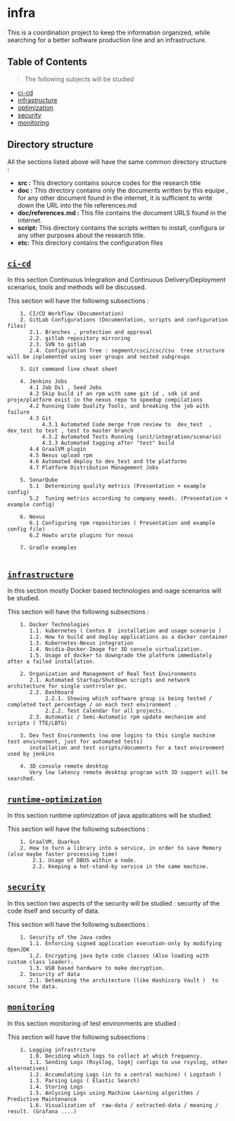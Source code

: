 # infra
This is a coordination project to keep the information organized, while searching for a better software production line and an infrastructure.



## Table of Contents 

> The following subjects will be studied

- [ci-cd](#ci-cd)
- [infrastructure](#infrastructure)
- [optimization](#optimization)
- [security](#security)
- [monitoring](#monitoring)

## Directory structure

All the sections listed above will have the same common directory structure :
- **src :** This directory contains source codes for the research title
- **doc :** This directory contains only the documents written by this equipe , for any other document found in the internet, it is sufficient to write down the URL into the file references.md
- **doc/references.md :** This file contains the document URLS found in the internet.
- **script:** This directory contains the scripts written to install, configura or any other purposes about the research title.
- **etc:** This directory contains the configuration files 

## <a href="ci-cd/" target="_blank">`ci-cd`</a>

In this section Continuous Integration and Continuous Delivery/Deployment  scenarios, tools and methods will be discussed.

This section will have the following subsections :

``` 
    1. CI/CD Workflow (Documentation)
    2. GitLab Configurations (Documentation, scripts and configuration files)
       2.1. Branches , protection and approval
       2.2. gitlab repository mirroring
       2.3. SVN to gitlab
       2.4. Configuration Tree : segment/csci/csc/csu  tree structure will be inplemented using user groups and nested subgroups
       
    3. Git command line cheat sheet
    
    4. Jenkins Jobs
       4.1 Job Dsl , Seed Jobs
       4.2 Skip build if an rpm with same git id , sdk id and proje/platform exist in the nexus repo to speedup compilations
       4.2 Running Code Quality Tools, and breaking the job with failure
       4.3 Git 
           4.3.1 Automated Code merge from review to  dev_test  , dev_test to test , test to master branch 
           4.3.2 Automated Tests Running (unit/integration/scenario)
           4.3.3 Automated tagging after "test" build
       4.4 GraalVM plugin
       4.5 Nexus upload rpm
       4.6 Automated deploy to dev_test and tte platforms
       4.7 Platform Distribution Management Jobs
       
    5. SonarQube
       5.1  Determining quality metrics (Presentation + example config)
       5.2  Tuning metrics according to company needs. (Presentation + example config)
    
    6. Nexus
       6.1 Configuring rpm repositories ( Presentation and example config file)
       6.2 Howto write plugins for nexus
       
    7. Gradle examples
   
```

## <a href="infrastructure/" target="_blank">`infrastructure`</a>

In this section mostly Docker based technologies and ısage scenarios will be studied.

This section will have the following subsections :

``` 
    1. Docker Technologies
       1.1. kubernetes ( Centos 8  installation and usage scenario )  
       1.2. How to build and deploy applications as a docker container
       1.3. Kubernetes-Nexus integration
       1.4. Nvidia-Docker-Image for 3D console virtualization.
       1.5. Usage of docker to downgrade the platform immediately after a failed installation.
       
    2. Organization and Management of Real Test Environments
       2.1. Automated Startup/Shutdown scripts and network architecture for single contrroler pc.
       2.2. Dashboard
            2.2.1. Showing which software group is being tested / completed test percentage / on each test environment .
            2.2.2. Test Calendar for all projects.  
       2.3. Automatic / Semi-Automatic rpm update mechanism and scripts ( TTE/LBTS)

    3. Dev Test Environments (no one logins to this single machine test environment, just for automated tests)
       installation and test scripts/documents for a test environment used by jenkins  

    4. 3D console remote desktop
       Very low latency remote desktop program with 3D support will be searched.
``` 

## <a href="runtime-optimization/" target="_blank">`runtime-optimization`</a>
In this section runtime optimization of java applications will be studied.

This section will have the following subsections :

``` 
    1. GraalVM, Quarkus
    2. How to turn a library into a service, in order to save Memory (also maybe faster processing time)
        2.1. Usage of DBUS within a node.
        2.2. Keeping a hot-stand-by service in the same machine.        

``` 
## <a href="security/" target="_blank">`security`</a>
In this section two aspects of the security will be studied : security of the code itself and security of data.
 
 
This section will have the following subsections :

``` 
    1. Security of the Java codes
       1.1. Enforcing signed application execution-only by modifying OpenJDK
       1.2. Encrypting java byte code classes (Also loading with custom class loader).
       1.3. USB based hardware to make decryption.
    2. Security of data 
       2.1. Detemining the architecture (like Hashicorp Vault )  to secure the data.

``` 

## <a href="monitoring/" target="_blank">`monitoring`</a>

In this section monitoring of test environments are studied :
 
 
This section will have the following subsections :

``` 
    1. Logging infrastrcture
       1.0. Deciding which logs to collect at which frequency.
       1.1. Sending Logs (Rsyslog, log4j configs to use rsyslog, other alternatives)
       1.2. Accumulating Logs (in to a central machine) ( Logstash )
       1.3. Parsing Logs ( Elastic Search)
       1.4. Storing Logs 
       1.5. Anlysing Logs using Machine Learning algorithms / Predictive Maintenance
       1.6. Visualization of  raw-data / extracted-data / meaning / result. (Grafana ....)
``` 




